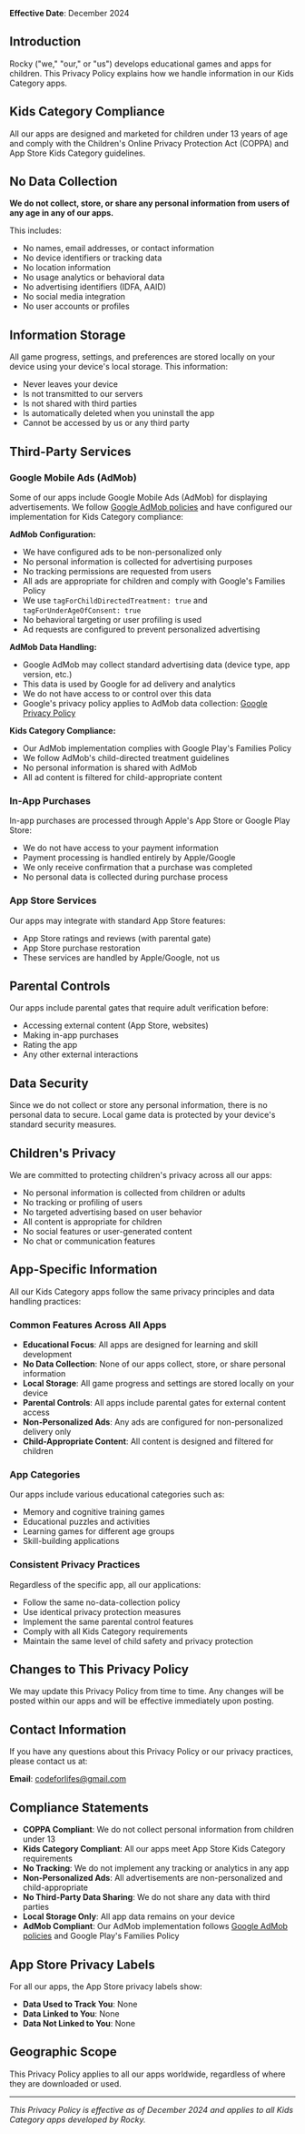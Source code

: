 **Effective Date**: December 2024

## Introduction

Rocky ("we," "our," or "us") develops educational games and apps for children. This Privacy Policy explains how we handle information in our Kids Category apps.

## Kids Category Compliance

All our apps are designed and marketed for children under 13 years of age and comply with the Children's Online Privacy Protection Act (COPPA) and App Store Kids Category guidelines.

## No Data Collection

**We do not collect, store, or share any personal information from users of any age in any of our apps.**

This includes:
- No names, email addresses, or contact information
- No device identifiers or tracking data
- No location information
- No usage analytics or behavioral data
- No advertising identifiers (IDFA, AAID)
- No social media integration
- No user accounts or profiles

## Information Storage

All game progress, settings, and preferences are stored locally on your device using your device's local storage. This information:
- Never leaves your device
- Is not transmitted to our servers
- Is not shared with third parties
- Is automatically deleted when you uninstall the app
- Cannot be accessed by us or any third party

## Third-Party Services

### Google Mobile Ads (AdMob)
Some of our apps include Google Mobile Ads (AdMob) for displaying advertisements. We follow [Google AdMob policies](https://support.google.com/admob/answer/6128543?hl=en) and have configured our implementation for Kids Category compliance:

**AdMob Configuration:**
- We have configured ads to be non-personalized only
- No personal information is collected for advertising purposes
- No tracking permissions are requested from users
- All ads are appropriate for children and comply with Google's Families Policy
- We use `tagForChildDirectedTreatment: true` and `tagForUnderAgeOfConsent: true`
- No behavioral targeting or user profiling is used
- Ad requests are configured to prevent personalized advertising

**AdMob Data Handling:**
- Google AdMob may collect standard advertising data (device type, app version, etc.)
- This data is used by Google for ad delivery and analytics
- We do not have access to or control over this data
- Google's privacy policy applies to AdMob data collection: [Google Privacy Policy](https://policies.google.com/privacy)

**Kids Category Compliance:**
- Our AdMob implementation complies with Google Play's Families Policy
- We follow AdMob's child-directed treatment guidelines
- No personal information is shared with AdMob
- All ad content is filtered for child-appropriate content

### In-App Purchases
In-app purchases are processed through Apple's App Store or Google Play Store:
- We do not have access to your payment information
- Payment processing is handled entirely by Apple/Google
- We only receive confirmation that a purchase was completed
- No personal data is collected during purchase process

### App Store Services
Our apps may integrate with standard App Store features:
- App Store ratings and reviews (with parental gate)
- App Store purchase restoration
- These services are handled by Apple/Google, not us

## Parental Controls

Our apps include parental gates that require adult verification before:
- Accessing external content (App Store, websites)
- Making in-app purchases
- Rating the app
- Any other external interactions

## Data Security

Since we do not collect or store any personal information, there is no personal data to secure. Local game data is protected by your device's standard security measures.

## Children's Privacy

We are committed to protecting children's privacy across all our apps:
- No personal information is collected from children or adults
- No tracking or profiling of users
- No targeted advertising based on user behavior
- All content is appropriate for children
- No social features or user-generated content
- No chat or communication features

## App-Specific Information

All our Kids Category apps follow the same privacy principles and data handling practices:

### Common Features Across All Apps
- **Educational Focus**: All apps are designed for learning and skill development
- **No Data Collection**: None of our apps collect, store, or share personal information
- **Local Storage**: All game progress and settings are stored locally on your device
- **Parental Controls**: All apps include parental gates for external content access
- **Non-Personalized Ads**: Any ads are configured for non-personalized delivery only
- **Child-Appropriate Content**: All content is designed and filtered for children

### App Categories
Our apps include various educational categories such as:
- Memory and cognitive training games
- Educational puzzles and activities
- Learning games for different age groups
- Skill-building applications

### Consistent Privacy Practices
Regardless of the specific app, all our applications:
- Follow the same no-data-collection policy
- Use identical privacy protection measures
- Implement the same parental control features
- Comply with all Kids Category requirements
- Maintain the same level of child safety and privacy protection

## Changes to This Privacy Policy

We may update this Privacy Policy from time to time. Any changes will be posted within our apps and will be effective immediately upon posting.

## Contact Information

If you have any questions about this Privacy Policy or our privacy practices, please contact us at:

**Email**: codeforlifes@gmail.com

## Compliance Statements

- **COPPA Compliant**: We do not collect personal information from children under 13
- **Kids Category Compliant**: All our apps meet App Store Kids Category requirements
- **No Tracking**: We do not implement any tracking or analytics in any app
- **Non-Personalized Ads**: All advertisements are non-personalized and child-appropriate
- **No Third-Party Data Sharing**: We do not share any data with third parties
- **Local Storage Only**: All app data remains on your device
- **AdMob Compliant**: Our AdMob implementation follows [Google AdMob policies](https://support.google.com/admob/answer/6128543?hl=en) and Google Play's Families Policy

## App Store Privacy Labels

For all our apps, the App Store privacy labels show:
- **Data Used to Track You**: None
- **Data Linked to You**: None
- **Data Not Linked to You**: None

## Geographic Scope

This Privacy Policy applies to all our apps worldwide, regardless of where they are downloaded or used.

---

*This Privacy Policy is effective as of December 2024 and applies to all Kids Category apps developed by Rocky.*
